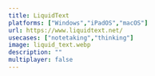 ```yaml
---
title: LiquidText
platforms: ["Windows","iPadOS","macOS"]
url: https://www.liquidtext.net/
usecases: ["notetaking","thinking"]
image: liquid_text.webp
description: ""
multiplayer: false
---
```

